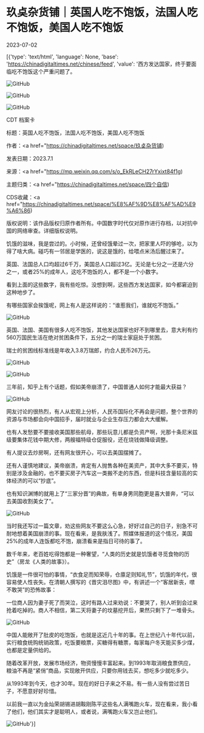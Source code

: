 # 玖奌杂货铺｜英国人吃不饱饭，法国人吃不饱饭，美国人吃不饱饭

2023-07-02

[{'type': 'text/html', 'language': None, 'base': 'https://chinadigitaltimes.net/chinese/feed', 'value': '西方发达国家，终于要面临吃不饱饭这个严重问题了。

![GitHub](https://chinadigitaltimes.net/chinese/files/2023/07/post-697763-64a0c36d917f3.)

![GitHub](https://chinadigitaltimes.net/chinese/files/2023/07/post-697763-64a0c36d9de7f.)

![GitHub](https://chinadigitaltimes.net/chinese/files/2023/07/post-697763-64a0c36daa3f2.)



CDT 档案卡

标题：英国人吃不饱饭，法国人吃不饱饭，美国人吃不饱饭

作者：<a href="https://chinadigitaltimes.net/space/玖奌杂货铺)

发表日期：2023.7.1

来源：<a href="https://mp.weixin.qq.com/s/o_EkRLeCH27rYxixt84f1g)

主题归类：<a href="https://chinadigitaltimes.net/space/四个自信)

CDS收藏：<a href="https://chinadigitaltimes.net/space/%E8%AF%9D%E8%AF%AD%E9%A6%86)

版权说明：该作品版权归原作者所有。中国数字时代仅对原作进行存档，以对抗中国的网络审查。详细版权说明。





饥饿的滋味，我是尝过的。小时候，还曾经饿晕过一次，把家里人吓的够呛，以为得了啥大病。碰巧有一邻居是学医的，说这是饿的，给喂点米汤后醒过来了。

英国、法国总人口均超过6千万，美国总人口超过3亿。无论是七分之一还是六分之一，或者25%的成年人，这吃不饱饭的人，都不是一个小数字。

看到上面的这些数字，我有些吃惊。没想到啊，这些西方发达国家，如今都窘迫到这种地步了。

有哪些国家会挨饿呢，网上有人是这样说的：“谁惹我们，谁就吃不饱饭。”

![GitHub](https://chinadigitaltimes.net/chinese/files/2023/07/post-697763-64a0c36db0533.png)

英国、法国、美国有很多人吃不饱饭，其他发达国家也好不到哪里去，意大利有约560万国民生活在绝对贫困条件下，五分之一的瑞士家庭处于贫困。

瑞士的贫困线标准线是年收入3.8万瑞郎，约合人民币26万元。

![GitHub](https://chinadigitaltimes.net/chinese/files/2023/07/post-697763-64a0c36dbe56f.)

![GitHub](https://chinadigitaltimes.net/chinese/files/2023/07/post-697763-64a0c36dcd566.)

三年前，知乎上有个话题，假如美帝崩溃了，中国普通人如何才能最大获益？

![GitHub](https://chinadigitaltimes.net/chinese/files/2023/07/post-697763-64a0c36dd567b.)

网友讨论的很热烈，有人从宏观上分析，人民币国际化不再会是问题，整个世界的资源与市场都会向中国招手，届时就业与企业生存压力都会大大缓解。

也有人发愁要不要接收美国那些航母，那些玩意儿都是负资产啊，光那十条尼米兹级要集体花钱中期大修，两艘福特级仓促服役，还在烧钱做降级调整。

有人提议去炒房啊，还有网友很开心，可以去美国摆摊了。

还有人谨慎地建议，美帝崩溃，肯定有人抛售各种在美资产，其中大多不要买，特别是涉及金融的，也不要买房子汽车这一类搬不走的东西，但是科技含量较高的实体经济的可以“抄底”。

也有知识渊博的就用上了“三家分晋”的典故，有单身男同胞更是喜大普奔，“可以去美国收割美女了”。

![GitHub](https://chinadigitaltimes.net/chinese/files/2023/07/post-697763-64a0c36ddc140.)

当时我还写过一篇文章，劝这些网友不要这么心急，好好过自己的日子，别急不可耐地想着美国崩溃的事。现在看来，是我肤浅了。照媒体报道的这个情况，美国25%的成年人连饭都吃不饱，崩溃看来是指日可待的事了。

数千年来，老百姓吃得饱都是一种奢望，“人类的历史就是饥饿者寻觅食物的历史”（房龙《人类的故事》）。

饥饿是一件很可怕的事情，“衣食足而知荣辱，仓廪足则知礼节”，饥饿的年代，很容易使人性丧失。在清朝人撰写的《晋灾泪尽图》中，有讲述一个“客居新丧，噤不敢哭”的恐怖故事：

一位商人因为妻子死了而哭泣，这时有路人过来劝说：不要哭了，别人听到会过来抢着吃掉的。商人不相信，第二天将妻子的坟墓挖开后，果然只剩下了一堆骨头。

![GitHub](https://chinadigitaltimes.net/chinese/files/2023/07/post-697763-64a0c36de4bf1.)

中国人能敞开了肚皮的吃饱饭，也就是这近几十年的事。在上世纪八十年代以前，实行粮食统购统销政策，吃饭要粮票，买糖得有糖票，每家每户冬天能买多少煤，也都是定量供给的。

随着改革开放，发展市场经济，物资慢慢丰富起来。到1993年取消粮食票供应，粮油不再是“紧俏”商品，实现敞开供应，只要你用钱去买，想吃多少就吃多少。

从1993年到今天，也才30年。现在的好日子来之不易。有一些人没有尝过苦日子，不愿意好好珍惜。

以前我一直以为金灿荣胡锡进胡鞍刚陈平这些名人满嘴跑火车，现在看来，我小看了他们，他们其实才是聪明人，或者说，满嘴跑火车又岂止他们。

![GitHub](https://chinadigitaltimes.net/chinese/files/2023/07/post-697763-64a0c370468d5.png)'}]